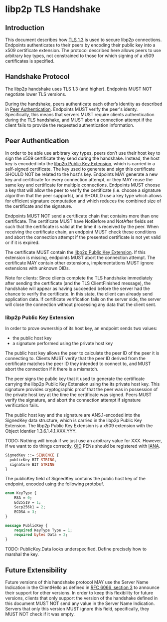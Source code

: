 # libp2p TLS Handshake

## Introduction

This document describes how [TLS 1.3](https://tools.ietf.org/html/rfc8446) is used to secure libp2p connections. Endpoints authenticates to their peers by encoding their public key into a x509 certificate extension. The protocol described here allows peers to use arbitrary key types, not constrained to those for which signing of a x509 certificates is specified.


## Handshake Protocol

The libp2p handshake uses TLS 1.3 (and higher). Endpoints MUST NOT negotiate lower TLS versions.

During the handshake, peers authenticate each other’s identity as described in [Peer Authentication](#peer-authentication). Endpoints MUST verify the peer's identy. Specifically, this means that servers MUST require clients authentication during the TLS handshake, and MUST abort a connection attempt if the client fails to provide the requested authentication information.


## Peer Authentication

In order to be able use arbitrary key types, peers don’t use their host key to sign the x509 certificate they send during the handshake. Instead, the host key is encoded into the [libp2p Public Key Extension](#libp2p-public-key-extension), which is carried in a self-signed certificate. The key used to generate and sign this certificate SHOULD NOT be related to the host's key. Endpoints MAY generate a new key and certificate for every connection attempt, or they MAY reuse the same key and certificate for multiple connections. Endpoints MUST choose a key that will allow the peer to verify the certificate (i.e. choose a signature algorithm that the peer supports), and SHOULD use a key type which allows for efficient signature computation and which reduces the combined size of the certificate and the signature.

Endpoints MUST NOT send a certificate chain that contains more than one certificate. The certificate MUST have NotBefore and NotAfter fields set such that the certificate is valid at the time it is received by the peer. When receiving the certificate chain, an endpoint MUST check these conditions and abort the connection attempt if the presented certificate is not yet valid or if it is expired.

The certificate MUST contain the [libp2p Public Key Extension](#libp2p-public-key-extension). If this extension is missing, endpoints MUST abort the connection attempt. The certificate MAY contain other extensions, implementations MUST ignore extensions with unknown OIDs.

Note for clients: Since clients complete the TLS handshake immediately after sending the certificate (and the TLS ClientFinished message), the handshake will appear as having succeeded before the server had the chance to verify the certificate. In this state, the client can already send application data. If certificate verification fails on the server side, the server will close the connection without processing any data that the client sent.



### libp2p Public Key Extension

In order to prove ownership of its host key, an endpoint sends two values:
- the public host key
- a signature performed using the private host key

The public host key allows the peer to calculate the peer ID of the peer it is connecting to. Clients MUST verify that the peer ID derived from the certificate matches the peer ID they intended to connect to, and MUST abort the connection if it there is a mismatch.

The peer signs the public key that it used to generate the certificate carrying the libp2p Public Key Extension using the its private host key. This signature provides cryptographic proof that the peer was in possession of the private host key at the time the certificate was signed. Peers MUST verify the signature, and abort the connection attempt if signature verification fails.

The public host key and the signature are ANS.1-encoded into the SignedKey data structure, which is carried in the libp2p Public Key Extension. The libp2p Public Key Extension is a x509 extension with the Object Identier 1.3.6.1.4.1.XXX.YYY.

TODO: Nothing will break if we just use an arbitrary value for XXX. However, if we want to do things correctly, [OID](https://en.wikipedia.org/wiki/Object_identifier) PENs should be registered with [IANA](https://pen.iana.org/pen/PenApplication.page). 

```asn1
SignedKey ::= SEQUENCE {
  publicKey BIT STRING,
  signature BIT STRING 
}
```

The publicKey field of SignedKey contains the public host key of the endpoint, encoded using the following protobuf.

```protobuf
enum KeyType {
	RSA = 0;
	Ed25519 = 1;
	Secp256k1 = 2;
	ECDSA = 3;
}

message PublicKey {
	required KeyType Type = 1;
	required bytes Data = 2;
}
```

TODO: PublicKey.Data looks underspecified. Define precisely how to marshal the key.


## Future Extensibility

Future versions of this handshake protocol MAY use the Server Name Indication in the ClientHello as defined in [RFC 6066, section 3](https://tools.ietf.org/html/rfc6066) to announce their support for other versions. In order to keep this flexibility for future versions, clients that only support the version of the handshake defined in this document MUST NOT send any value in the Server Name Indication. Servers that only this version MUST ignore this field, specifically, they MUST NOT check if it was empty.
